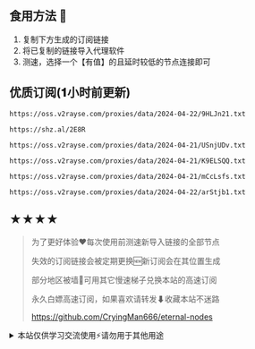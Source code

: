 ## 食用方法 🍖
1. 复制下方生成的订阅链接
2. 将已复制的链接导入代理软件
3. 测速，选择一个【有值】的且延时较低的节点连接即可

## 优质订阅(𝟏小时前更新)
```
https://oss.v2rayse.com/proxies/data/2024-04-22/9HLJn21.txt
```
```
https://shz.al/2E8R
```
```
https://oss.v2rayse.com/proxies/data/2024-04-21/USnjUDv.txt
```
```
https://oss.v2rayse.com/proxies/data/2024-04-21/K9ELSQQ.txt
```
```
https://oss.v2rayse.com/proxies/data/2024-04-21/mCcLsfs.txt
```
```
https://oss.v2rayse.com/proxies/data/2024-04-22/arStjb1.txt
```

## ★★★★
> 为了更好体验❤️每次使用前测速新导入链接的全部节点
>
> 失效的订阅链接会被定期更换🆕新订阅会在其位置生成
>
> 部分地区被墙🚫可用其它慢速梯子兑换本站的高速订阅
>
> 永久白嫖高速订阅，如果喜欢请转发⬇收藏本站不迷路
>
> https://github.com/CryingMan666/eternal-nodes

<details>
<summary>本站仅供学习交流使用⚡️请勿用于其他用途</summary>

[![Stargazers over time](https://starchart.cc/CryingMan666/eternal-nodes.svg)](https://starchart.cc/CryingMan666/eternal-nodes)
[![GitHub stars](https://img.shields.io/github/stars/CryingMan666/eternal-nodes.svg?style=social&label=Stars)](https://github.com/CryingMan666/eternal-nodes/stargazers)
[![GitHub forks](https://img.shields.io/github/forks/CryingMan666/eternal-nodes.svg?style=social&label=Fork)](https://github.com/CryingMan666/eternal-nodes/network/members)
<img alt="commit" src="https://img.shields.io/github/commit-activity/m/CryingMan666/eternal-nodes?color=%23ff69b4">

<a href="https://github.com/CryingMan666/eternal-nodes/graphs/contributors"><img src="https://contrib.rocks/image?repo=CryingMan666/eternal-nodes"  alt="contributors"/></a> 恭喜你解锁新成就:【监察者】
</details>
